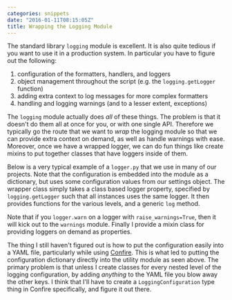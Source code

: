 ```yaml
---
categories: snippets
date: "2016-01-11T08:15:05Z"
title: Wrapping the Logging Module
---
```


The standard library `logging` module is excellent. It is also quite tedious if you want to use it in a production system. In particular you have to figure out the following:

1. configuration of the formatters, handlers, and loggers
2. object management throughout the script (e.g. the `logging.getLogger` function) 
3. adding extra context to log messages for more complex formatters 
4. handling and logging warnings (and to a lesser extent, exceptions) 

The `logging` module actually does _all_ of these things. The problem is that it doesn't do them all at once for you, or with one single API. Therefore we typically go the route that we want to _wrap_ the logging module so that we can provide extra context on demand, as well as handle warnings with ease. Moreover, once we have a wrapped logger, we can do fun things like create mixins to put together classes that have loggers inside of them. 

Below is a very typical example of a `logger.py` that we use in many of our projects. Note that the configuration is embedded into the module as a dictionary, but uses some configuration values from our settings object. The wrapper class simply takes a class based logger property, specified by `logging.getLogger` such that all instances uses the same logger. It then provides functions for the various levels, and a generic `log` method. 

Note that if you `logger.warn` on a logger with `raise_warnings=True`, then it will kick out to the `warnings` module. Finally I provide a mixin class for providing loggers on demand as properties. 

<script src="https://gist.github.com/bbengfort/782d4e64d75b1dce77ee.js"></script>

The thing I still haven't figured out is how to put the configuration easily into a YAML file, particularly while using [Confire](https://pypi.python.org/pypi/confire/0.2.0). This is what led to putting the configuration dictionary directly into the utility module as seen above. The primary problem is that unless I create classes for every nested level of the logging configuration, by adding _anything_ to the YAML file you blow away the other keys. I think that I'll have to create a `LoggingConfiguration` type thing in Confire specifically, and figure it out there. 
